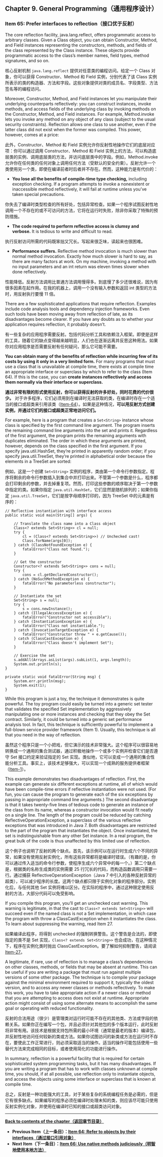 ## Chapter 9. General Programming（通用程序设计）

### Item 65: Prefer interfaces to reflection（接口优于反射）

The core reflection facility, java.lang.reflect, offers programmatic access to arbitrary classes. Given a Class object, you can obtain Constructor, Method, and Field instances representing the constructors, methods, and fields of the class represented by the Class instance. These objects provide programmatic access to the class’s member names, field types, method signatures, and so on.

核心反射机制 `java.lang.reflect` 提供对任意类的编程访问。给定一个 Class 对象，你可以获得 Constructor、Method 和 Field 实例，分别代表了该 Class 实例所表示的类的构造器、方法和字段。这些对象提供对类的成员名、字段类型、方法签名等的编程访问。

Moreover, Constructor, Method, and Field instances let you manipulate their underlying counterparts reflectively: you can construct instances, invoke methods, and access fields of the underlying class by invoking methods on the Constructor, Method, and Field instances. For example, Method.invoke lets you invoke any method on any object of any class (subject to the usual security constraints). Reflection allows one class to use another, even if the latter class did not exist when the former was compiled. This power, however, comes at a price:

此外，Constructor、Method 和 Field 实例允许你反射性地操作它们的底层对应项：你可以通过调用 Constructor、Method 和 Field 实例上的方法，可以构造底层类的实例、调用底层类的方法，并访问底层类中的字段。例如，Method.invoke 允许你在任何类的任何对象上调用任何方法（受默认的安全约束）。反射允许一个类使用另一个类，即使在编译前者时后者并不存在。然而，这种能力是有代价的：

- **You lose all the benefits of compile-time type checking,** including exception checking. If a program attempts to invoke a nonexistent or inaccessible method reflectively, it will fail at runtime unless you’ve taken special precautions.

你失去了编译时类型检查的所有好处，包括异常检查。如果一个程序试图反射性地调用一个不存在的或不可访问的方法，它将在运行时失败，除非你采取了特殊的预防措施。

- **The code required to perform reflective access is clumsy and verbose.** It is tedious to write and difficult to read.

执行反射访问所需的代码既笨拙又冗长。写起来很乏味，读起来也很困难。

- **Performance suffers.** Reflective method invocation is much slower than normal method invocation. Exactly how much slower is hard to say, as there are many factors at work. On my machine, invoking a method with no input parameters and an int return was eleven times slower when done reflectively.

性能降低。反射方法调用比普通方法调用慢得多。到底慢了多少还很难说，因为有很多因素在起作用。在我的机器上，调用一个没有输入参数和返回 int 类型的方法时，用反射执行要慢 11 倍。

There are a few sophisticated applications that require reflection. Examples include code analysis tools and dependency injection frameworks. Even such tools have been moving away from reflection of late, as its disadvantages become clearer. If you have any doubts as to whether your application requires reflection, it probably doesn’t.

有一些复杂的应用程序需要反射。包括代码分析工具和依赖注入框架。即使是这样的工具，随着它的缺点变得越来越明显，人们也在逐渐远离并反思这种用法。如果你对应用程序是否需要反射有任何疑问，那么它可能不需要。

**You can obtain many of the benefits of reflection while incurring few of its costs by using it only in a very limited form.** For many programs that must use a class that is unavailable at compile time, there exists at compile time an appropriate interface or superclass by which to refer to the class (Item 64). If this is the case, you can **create instances reflectively and access them normally via their interface or superclass.**

**通过非常有限的形式使用反射，你可以获得反射的许多好处，同时花费的代价很少。** 对于许多程序，它们必须用到在编译时无法获取的类，在编译时存在一个适当的接口或超类来引用该类（[Item-64](../Chapter-9/Chapter-9-Item-64-Refer-to-objects-by-their-interfaces.md)）。如果是这种情况，**可以用反射方式创建实例，并通过它们的接口或超类正常地访问它们。**

For example, here is a program that creates a `Set<String>` instance whose class is specified by the first command line argument. The program inserts the remaining command line arguments into the set and prints it. Regardless of the first argument, the program prints the remaining arguments with duplicates eliminated. The order in which these arguments are printed, however, depends on the class specified in the first argument. If you specify java.util.HashSet, they’re printed in apparently random order; if you specify java.util.TreeSet, they’re printed in alphabetical order because the elements in a TreeSet are sorted:

例如，这是一个创建 `Set<String>` 实例的程序，类由第一个命令行参数指定。程序将剩余的命令行参数插入到集合中并打印出来。不管第一个参数是什么，程序都会打印剩余的参数，并去掉重复项。然而，打印这些参数的顺序取决于第一个参数中指定的类。如果你指定 `java.util.HashSet`，它们显然是随机排列的；如果你指定 `java.util.TreeSet`，它们是按字母顺序打印的，因为 TreeSet 中的元素是有序的：

```
// Reflective instantiation with interface access
public static void main(String[] args) {

    // Translate the class name into a Class object
    Class<? extends Set<String>> cl = null;
    try {
        cl = (Class<? extends Set<String>>) // Unchecked cast!
        Class.forName(args[0]);
    } catch (ClassNotFoundException e) {
        fatalError("Class not found.");
    }

    // Get the constructor
    Constructor<? extends Set<String>> cons = null;
    try {
        cons = cl.getDeclaredConstructor();
    } catch (NoSuchMethodException e) {
        fatalError("No parameterless constructor");
    }

    // Instantiate the set
    Set<String> s = null;
    try {
        s = cons.newInstance();
    } catch (IllegalAccessException e) {
        fatalError("Constructor not accessible");
    } catch (InstantiationException e) {
        fatalError("Class not instantiable.");
    } catch (InvocationTargetException e) {
        fatalError("Constructor threw " + e.getCause());
    } catch (ClassCastException e) {
        fatalError("Class doesn't implement Set");
    }

    // Exercise the set
    s.addAll(Arrays.asList(args).subList(1, args.length));
    System.out.println(s);
}

private static void fatalError(String msg) {
    System.err.println(msg);
    System.exit(1);
}
```

While this program is just a toy, the technique it demonstrates is quite powerful. The toy program could easily be turned into a generic set tester that validates the specified Set implementation by aggressively manipulating one or more instances and checking that they obey the Set contract. Similarly, it could be turned into a generic set performance analysis tool. In fact, this technique is sufficiently powerful to implement a full-blown service provider framework (Item 1). Usually, this technique is all that you need in the way of reflection.

虽然这个程序只是一个小把戏，但它演示的技术非常强大。这个程序可以很容易地转换成一个通用的集合测试器，通过积极地操作一个或多个实例并检查它们是否遵守 Set 接口约定来验证指定的 Set 实现。类似地，它可以变成一个通用的集合性能分析工具。事实上，该技术足够强大，可以实现一个成熟的服务提供者框架（[Item-1](../Chapter-2/Chapter-2-Item-1-Consider-static-factory-methods-instead-of-constructors.md)）。

This example demonstrates two disadvantages of reflection. First, the example can generate six different exceptions at runtime, all of which would have been compile-time errors if reflective instantiation were not used. (For fun, you can cause the program to generate each of the six exceptions by passing in appropriate command line arguments.) The second disadvantage is that it takes twenty-five lines of tedious code to generate an instance of the class from its name, whereas a constructor invocation would fit neatly on a single line. The length of the program could be reduced by catching ReflectiveOperationException, a superclass of the various reflective exceptions that was introduced in Java 7. Both disadvantages are restricted to the part of the program that instantiates the object. Once instantiated, the set is indistinguishable from any other Set instance. In a real program, the great bulk of the code is thus unaffected by this limited use of reflection.

这个例子也说明了反射的两个缺点。首先，该示例可以在运行时生成六个不同的异常，如果没有使用反射实例化，所有这些异常都将是编译时错误。（有趣的是，你可以通过传入适当的命令行参数，使程序生成六个异常中的每一个。）第二个缺点是，根据类的名称生成类的实例需要 25 行冗长的代码，而构造函数调用只需要一行。通过捕获 ReflectiveOperationException（Java 7 中引入的各种反射异常的超类），可以减少程序的长度。这两个缺点都只限于实例化对象的程序部分。实例化后，与任何其他 Set 实例将难以区分。在实际的程序中，通过这种限定使用反射的方法，大部分代码可以免受影响。

If you compile this program, you’ll get an unchecked cast warning. This warning is legitimate, in that the cast to `Class<? extends Set<String>>` will succeed even if the named class is not a Set implementation, in which case the program with throw a ClassCastException when it instantiates the class. To learn about suppressing the warning, read Item 27.

如果编译此程序，将得到 unchecked 的强制转换警告。这个警告是合法的，即使指定的类不是 Set 实现，`Class<? extends Set<String>>` 也会成功，在这种情况下，程序在实例化类时抛出 ClassCastException。要了解如何抑制警告，请阅读 [Item-27](../Chapter-5/Chapter-5-Item-27-Eliminate-unchecked-warnings.md)。

A legitimate, if rare, use of reflection is to manage a class’s dependencies on other classes, methods, or fields that may be absent at runtime. This can be useful if you are writing a package that must run against multiple versions of some other package. The technique is to compile your package against the minimal environment required to support it, typically the oldest version, and to access any newer classes or methods reflectively. To make this work, you have to take appropriate action if a newer class or method that you are attempting to access does not exist at runtime. Appropriate action might consist of using some alternate means to accomplish the same goal or operating with reduced functionality.

反射的合法用途（很少）是管理类对运行时可能不存在的其他类、方法或字段的依赖关系。如果你正在编写一个包，并且必须针对其他包的多个版本运行，此时反射将非常有用。该技术是根据支持包所需的最小环境（通常是最老的版本）编译包，并反射性地访问任何较新的类或方法。如果你试图访问的新类或方法在运行时不存在，要使此工作正常进行，则必须采取适当的操作。适当的操作可能包括使用一些替代方法来完成相同的目标，或者使用简化的功能进行操作。

In summary, reflection is a powerful facility that is required for certain sophisticated system programming tasks, but it has many disadvantages. If you are writing a program that has to work with classes unknown at compile time, you should, if at all possible, use reflection only to instantiate objects, and access the objects using some interface or superclass that is known at compile time.

总之，反射是一种功能强大的工具，对于某些复杂的系统编程任务是必需的，但是它有很多缺点。如果编写的程序必须在编译时处理未知的类，则应该尽可能只使用反射实例化对象，并使用在编译时已知的接口或超类访问对象。

---
**[Back to contents of the chapter（返回章节目录）](../Chapter-9/Chapter-9-Introduction.md)**
- **Previous Item（上一条目）：[Item 64: Refer to objects by their interfaces（通过接口引用对象）](../Chapter-9/Chapter-9-Item-64-Refer-to-objects-by-their-interfaces.md)**
- **Next Item（下一条目）：[Item 66: Use native methods judiciously（明智地使用本地方法）](../Chapter-9/Chapter-9-Item-66-Use-native-methods-judiciously.md)**
